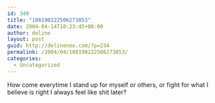 ```yaml
---
id: 349
title: "108190222506273853"
date: 2004-04-14T10:23:45+00:00
author: deline
layout: post
guid: http://delineneo.com/?p=234
permalink: /2004/04/108190222506273853/
categories:
  - Uncategorized
---
```

How come everytime I stand up for myself or others, or fight for what I believe is right I always feel like shit later?